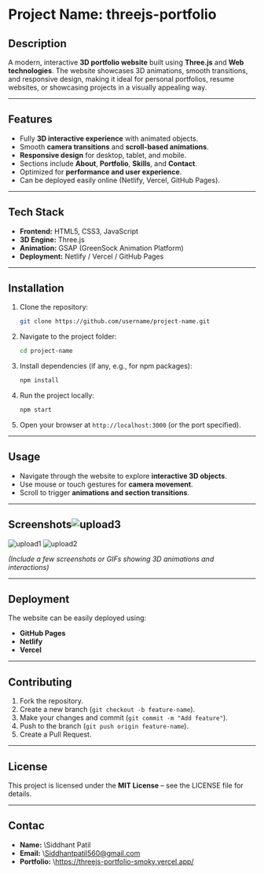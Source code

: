 # Project Name: threejs-portfolio

## Description

A modern, interactive **3D portfolio website** built using **Three.js** and **Web technologies**. The website showcases 3D animations, smooth transitions, and responsive design, making it ideal for personal portfolios, resume websites, or showcasing projects in a visually appealing way.

---

## Features

* Fully **3D interactive experience** with animated objects.
* Smooth **camera transitions** and **scroll-based animations**.
* **Responsive design** for desktop, tablet, and mobile.
* Sections include **About**, **Portfolio**, **Skills**, and **Contact**.
* Optimized for **performance and user experience**.
* Can be deployed easily online (Netlify, Vercel, GitHub Pages).

---

## Tech Stack

* **Frontend:** HTML5, CSS3, JavaScript
* **3D Engine:** Three.js
* **Animation:** GSAP (GreenSock Animation Platform)
* **Deployment:** Netlify / Vercel / GitHub Pages

---

## Installation

1. Clone the repository:

   ```bash
   git clone https://github.com/username/project-name.git
   ```
2. Navigate to the project folder:

   ```bash
   cd project-name
   ```
3. Install dependencies (if any, e.g., for npm packages):

   ```bash
   npm install
   ```
4. Run the project locally:

   ```bash
   npm start
   ```
5. Open your browser at `http://localhost:3000` (or the port specified).

---

## Usage

* Navigate through the website to explore **interactive 3D objects**.
* Use mouse or touch gestures for **camera movement**.
* Scroll to trigger **animations and section transitions**.

---

## Screenshots![upload3](https://github.com/user-attachments/assets/d6bb6e03-0f17-4fcd-b067-9d2da42664df)
![upload1](https://github.com/user-attachments/assets/b9cb333e-6254-4ea6-b6cd-04aa108991a6)
![upload2](https://github.com/user-attachments/assets/97a313c1-8603-4f07-ad12-19389dc75a27)


*(Include a few screenshots or GIFs showing 3D animations and interactions)*

---

## Deployment

The website can be easily deployed using:

* **GitHub Pages**
* **Netlify**
* **Vercel**

---

## Contributing

1. Fork the repository.
2. Create a new branch (`git checkout -b feature-name`).
3. Make your changes and commit (`git commit -m "Add feature"`).
4. Push to the branch (`git push origin feature-name`).
5. Create a Pull Request.

---

## License

This project is licensed under the **MIT License** – see the LICENSE file for details.

---

## Contac

* **Name:** \Siddhant Patil
* **Email:** \Siddhantpatil560@gmail.com
* **Portfolio:** \https://threejs-portfolio-smoky.vercel.app/


